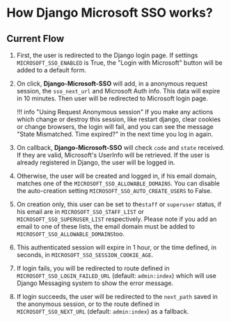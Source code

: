 # How Django Microsoft SSO works?

## Current Flow

1. First, the user is redirected to the Django login page. If settings `MICROSOFT_SSO_ENABLED` is True, the
"Login with Microsoft" button will be added to a default form.

2. On click, **Django-Microsoft-SSO** will add, in a anonymous request session, the `sso_next_url` and Microsoft Auth info.
This data will expire in 10 minutes. Then user will be redirected to Microsoft login page.

    !!! info "Using Request Anonymous session"
        If you make any actions which change or destroy this session, like restart django, clear cookies or change
        browsers, the login will fail, and you can see the message "State Mismatched. Time expired?" in the next time
        you log in again.

3. On callback, **Django-Microsoft-SSO** will check `code` and `state` received. If they are valid,
Microsoft's UserInfo will be retrieved. If the user is already registered in Django, the user
will be logged in.

4. Otherwise, the user will be created and logged in, if his email domain,
matches one of the `MICROSOFT_SSO_ALLOWABLE_DOMAINS`. You can disable the auto-creation setting `MICROSOFT_SSO_AUTO_CREATE_USERS`
to False.

5. On creation only, this user can be set to the`staff` or `superuser` status, if his email are in `MICROSOFT_SSO_STAFF_LIST` or
`MICROSOFT_SSO_SUPERUSER_LIST` respectively. Please note if you add an email to one of these lists, the email domain
must be added to `MICROSOFT_SSO_ALLOWABLE_DOMAINS`too.

6. This authenticated session will expire in 1 hour, or the time defined, in seconds, in `MICROSOFT_SSO_SESSION_COOKIE_AGE`.

7.  If login fails, you will be redirected to route defined in `MICROSOFT_SSO_LOGIN_FAILED_URL` (default: `admin:index`)
which will use Django Messaging system to show the error message.

8. If login succeeds, the user will be redirected to the `next_path` saved in the anonymous session, or to the route
defined in `MICROSOFT_SSO_NEXT_URL` (default: `admin:index`) as a fallback.
